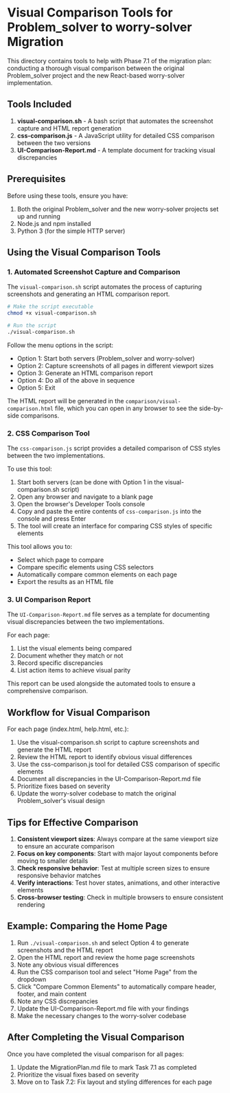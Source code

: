 # Visual Comparison Tools for Problem_solver to worry-solver Migration

This directory contains tools to help with Phase 7.1 of the migration plan: conducting a thorough visual comparison between the original Problem_solver project and the new React-based worry-solver implementation.

## Tools Included

1. **visual-comparison.sh** - A bash script that automates the screenshot capture and HTML report generation
2. **css-comparison.js** - A JavaScript utility for detailed CSS comparison between the two versions
3. **UI-Comparison-Report.md** - A template document for tracking visual discrepancies

## Prerequisites

Before using these tools, ensure you have:

1. Both the original Problem_solver and the new worry-solver projects set up and running
2. Node.js and npm installed
3. Python 3 (for the simple HTTP server)

## Using the Visual Comparison Tools

### 1. Automated Screenshot Capture and Comparison

The `visual-comparison.sh` script automates the process of capturing screenshots and generating an HTML comparison report.

```bash
# Make the script executable
chmod +x visual-comparison.sh

# Run the script
./visual-comparison.sh
```

Follow the menu options in the script:
- Option 1: Start both servers (Problem_solver and worry-solver)
- Option 2: Capture screenshots of all pages in different viewport sizes
- Option 3: Generate an HTML comparison report
- Option 4: Do all of the above in sequence
- Option 5: Exit

The HTML report will be generated in the `comparison/visual-comparison.html` file, which you can open in any browser to see the side-by-side comparisons.

### 2. CSS Comparison Tool

The `css-comparison.js` script provides a detailed comparison of CSS styles between the two implementations.

To use this tool:

1. Start both servers (can be done with Option 1 in the visual-comparison.sh script)
2. Open any browser and navigate to a blank page
3. Open the browser's Developer Tools console
4. Copy and paste the entire contents of `css-comparison.js` into the console and press Enter
5. The tool will create an interface for comparing CSS styles of specific elements

This tool allows you to:
- Select which page to compare
- Compare specific elements using CSS selectors
- Automatically compare common elements on each page
- Export the results as an HTML file

### 3. UI Comparison Report

The `UI-Comparison-Report.md` file serves as a template for documenting visual discrepancies between the two implementations.

For each page:
1. List the visual elements being compared
2. Document whether they match or not
3. Record specific discrepancies
4. List action items to achieve visual parity

This report can be used alongside the automated tools to ensure a comprehensive comparison.

## Workflow for Visual Comparison

For each page (index.html, help.html, etc.):

1. Use the visual-comparison.sh script to capture screenshots and generate the HTML report
2. Review the HTML report to identify obvious visual differences
3. Use the css-comparison.js tool for detailed CSS comparison of specific elements
4. Document all discrepancies in the UI-Comparison-Report.md file
5. Prioritize fixes based on severity
6. Update the worry-solver codebase to match the original Problem_solver's visual design

## Tips for Effective Comparison

1. **Consistent viewport sizes**: Always compare at the same viewport size to ensure an accurate comparison
2. **Focus on key components**: Start with major layout components before moving to smaller details
3. **Check responsive behavior**: Test at multiple screen sizes to ensure responsive behavior matches
4. **Verify interactions**: Test hover states, animations, and other interactive elements
5. **Cross-browser testing**: Check in multiple browsers to ensure consistent rendering

## Example: Comparing the Home Page

1. Run `./visual-comparison.sh` and select Option 4 to generate screenshots and the HTML report
2. Open the HTML report and review the home page screenshots
3. Note any obvious visual differences
4. Run the CSS comparison tool and select "Home Page" from the dropdown
5. Click "Compare Common Elements" to automatically compare header, footer, and main content
6. Note any CSS discrepancies
7. Update the UI-Comparison-Report.md file with your findings
8. Make the necessary changes to the worry-solver codebase

## After Completing the Visual Comparison

Once you have completed the visual comparison for all pages:

1. Update the MigrationPlan.md file to mark Task 7.1 as completed
2. Prioritize the visual fixes based on severity
3. Move on to Task 7.2: Fix layout and styling differences for each page 